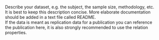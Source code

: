 Describe your dataset, e.g. the subject, the sample size, methodology, etc. It is best to keep this description concise. More elaborate documentation should be added in a text file called README.<br>
If the data is meant as replication data for a publication you can reference the publication here, it is also strongly recommended to use the relation properties.